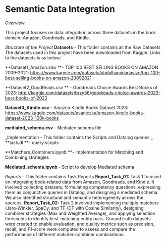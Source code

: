 # Semantic Data Integration

_Overview_

This project focuses on data integration across three datasets in the book domain: Amazon, Goodreads, and Kindle.

_Structure of the Project_
**Datasets** -  This folder contains all the Raw Datasets
The datasets used in this project have been downloaded from Kaggle. Links to the datasets is as below;

**Dataset1_Amazon.xlsx **- TOP 100 BEST SELLING BOOKS ON AMAZON 2009-2021: https://www.kaggle.com/datasets/abdulhamidadavize/top-100-best-selling-books-on-amazon-20092021

**Dataset2_GoodReads.csv ** - Goodreads Choice Awards Best Books of 2023: http://kaggle.com/datasets/brzy56/goodreads-choice-awards-2023-best-books-of-2023

**Dataset3_Kindle.csv** - Amazon Kindle Books Dataset 2023: https://www.kaggle.com/datasets/asaniczka/amazon-kindle-books-dataset-2023-130k-books

**mediated_schema.csv** - Mediated schema file

_Implementation - This folder contains the Scripts and Datalog queries
_
**task.dl **- query scripts

**Matchers_Combiners.ipynb **- Implementation for Matching and Combining strategies

**Mediated_schema.ipynb** - Script to develop Mediated schema


_Reports_ - This folder contains Task Reports
**Report_Task_01:** Task 1 focused on integrating book-related data from Amazon, Goodreads, and Kindle. It involved collecting datasets, formulating competency questions, expressing them as conjunctive queries in Datalog, and designing a mediated schema. We also identified structural and semantic heterogeneity across the sources.
**Report_Task_02:** Task 2 involved implementing multiple matchers (Jaro-Winkler, SpaCy, and TF-IDF with Cosine Similarity), designing combiner strategies (Max and Weighted Average), and applying selection thresholds to identify best-matching entity pairs. Ground truth datasets were created to enable evaluation, and quality metrics such as precision, recall, and F1-score were computed to assess and compare the performance of different matcher-combiner combinations.

